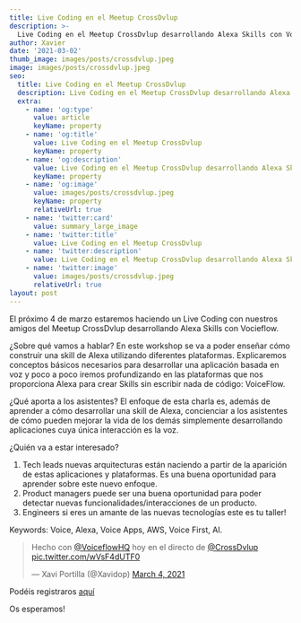 ```yaml
---
title: Live Coding en el Meetup CrossDvlup
description: >-
  Live Coding en el Meetup CrossDvlup desarrollando Alexa Skills con Voiceflow
author: Xavier
date: '2021-03-02'
thumb_image: images/posts/crossdvlup.jpeg
image: images/posts/crossdvlup.jpeg
seo:
  title: Live Coding en el Meetup CrossDvlup
  description: Live Coding en el Meetup CrossDvlup desarrollando Alexa Skills con Voiceflow
  extra:
    - name: 'og:type'
      value: article
      keyName: property
    - name: 'og:title'
      value: Live Coding en el Meetup CrossDvlup
      keyName: property
    - name: 'og:description'
      value: Live Coding en el Meetup CrossDvlup desarrollando Alexa Skills con Voiceflow
      keyName: property
    - name: 'og:image'
      value: images/posts/crossdvlup.jpeg
      keyName: property
      relativeUrl: true
    - name: 'twitter:card'
      value: summary_large_image
    - name: 'twitter:title'
      value: Live Coding en el Meetup CrossDvlup
    - name: 'twitter:description'
      value: Live Coding en el Meetup CrossDvlup desarrollando Alexa Skills con Voiceflow
    - name: 'twitter:image'
      value: images/posts/crossdvlup.jpeg
      relativeUrl: true
layout: post
---
```


El próximo 4 de marzo estaremos haciendo un Live Coding con nuestros amigos del Meetup CrossDvlup desarrollando Alexa Skills con Vocieflow.

¿Sobre qué vamos a hablar?
En este workshop se va a poder enseñar cómo construir una skill de Alexa utilizando diferentes plataformas. Explicaremos conceptos básicos necesarios para desarrollar una aplicación basada en voz y poco a poco iremos profundizando en las plataformas que nos proporciona Alexa para crear Skills sin escribir nada de código: VoiceFlow.

¿Qué aporta a los asistentes?
El enfoque de esta charla es, además de aprender a cómo desarrollar una skill de Alexa, concienciar a los asistentes de cómo pueden mejorar la vida de los demás simplemente desarrollando aplicaciones cuya única interacción es la voz. 

¿Quién va a estar interesado?
1.	Tech leads nuevas arquitecturas están naciendo a partir de la aparición de estas aplicaciones y plataformas. Es una buena oportunidad para aprender sobre este nuevo enfoque.
2.	Product managers puede ser una buena oportunidad para poder detectar nuevas funcionalidades/interacciones de un producto.
3.	Engineers si eres un amante de las nuevas tecnologías este es tu taller!

Keywords: Voice, Alexa, Voice Apps, AWS, Voice First, AI.	

<blockquote class="twitter-tweet"><p lang="es" dir="ltr">Hecho con <a href="https://twitter.com/VoiceflowHQ?ref_src=twsrc%5Etfw">@VoiceflowHQ</a> hoy en el directo de <a href="https://twitter.com/CrossDvlup?ref_src=twsrc%5Etfw">@CrossDvlup</a> <a href="https://t.co/wVsF4dUTF0">pic.twitter.com/wVsF4dUTF0</a></p>&mdash; Xavi Portilla (@Xavidop) <a href="https://twitter.com/Xavidop/status/1367563677478641675?ref_src=twsrc%5Etfw">March 4, 2021</a></blockquote> <script async src="https://platform.twitter.com/widgets.js" charset="utf-8"></script>

Podéis registraros [aquí](https://www.meetup.com/es/CrossDvlup/events/276104716)

Os esperamos!